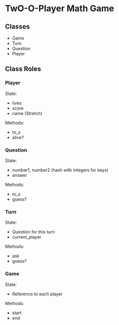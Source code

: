 # TwO-O-Player Math Game

## Classes

- Game
- Turn
- Question
- Player

## Class Roles

### Player

State:

- lives
- score
- name (Stretch)

Methods:

- to_s
- alive?

### Question

State:

- number1, number2 (hash with integers for keys)
- answer

Methods:

- to_s
- guess?

### Turn

State:

- Question for this turn
- current_player

Methods:

- ask
- guess?

### Game

State:

- Reference to each player

Methods:

- start
- end
